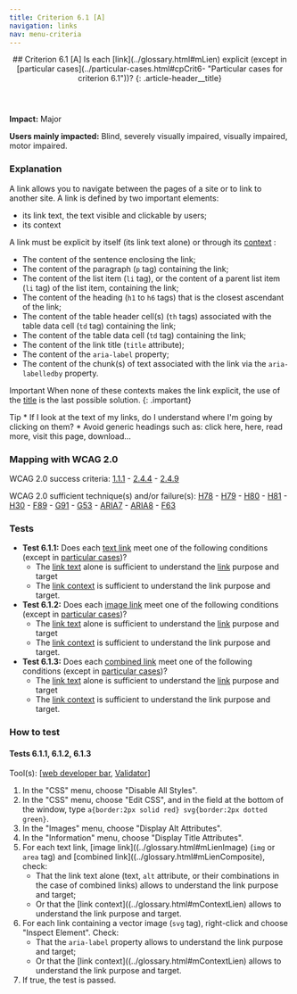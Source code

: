 ```yaml
---
title: Criterion 6.1 [A]
navigation: links
nav: menu-criteria
---
```


<header>
## Criterion 6.1 [A] <span>Is each [link](../glossary.html#mLien) explicit (except in [particular cases](../particular-cases.html#cpCrit6- "Particular cases for criterion 6.1"))?</span>
{: .article-header__title}
</header>

**Impact:** Major

**Users mainly impacted:** Blind, severely visually impaired, visually impaired, motor impaired.

### Explanation

A link allows you to navigate between the pages of a site or to link to another site. A link is defined by two important elements:

* its link text, the text visible and clickable by users;
* its context

A link must be explicit by itself (its link text alone) or through its [context](../glossary.html#mContexteLien) :

*   The content of the sentence enclosing the link;
*   The content of the paragraph (`p` tag) containing the link;
*   The content of the list item (`li` tag), or the content of a parent list item (`li` tag) of the list item, containing the link;
*   The content of the heading (`h1` to `h6` tags) that is the closest ascendant of the link;
*   The content of the table header cell(s) (`th` tags) associated with the table data cell (`td` tag) containing the link;
*   The content of the table data cell (`td` tag) containing the link;
*   The content of the link title (`title` attribute);
*   The content of the `aria-label` property;
*   The content of the chunk(s) of text associated with the link via the `aria-labelledby` property.

<span class="visually-hidden">Important</span>
When none of these contexts makes the link explicit, the use of the [title](../glossary.html#mTitreLien) is the last possible solution.
{: .important}

<div class="tip">
<span class="visually-hidden">Tip</span>
* If I look at the text of my links, do I understand where I'm going by clicking on them?
* Avoid generic headings such as: click here, here, read more, visit this page, download...
</div>

### Mapping with WCAG 2.0

WCAG 2.0 success criteria: [1.1.1](http://www.w3.org/TR/WCAG20/#text-equiv-all) - [2.4.4](http://www.w3.org/TR/WCAG20/#navigation-mechanisms-refs) - [2.4.9](http://www.w3.org/TR/WCAG20/#navigation-mechanisms-link)

WCAG 2.0 sufficient technique(s) and/or failure(s): [H78](http://www.w3.org/TR/WCAG-TECHS/H78.html) - [H79](http://www.w3.org/TR/WCAG-TECHS/H79.html) - [H80](http://www.w3.org/TR/WCAG-TECHS/H80.html) - [H81](http://www.w3.org/TR/WCAG-TECHS/H81.html) - [H30](http://www.w3.org/TR/WCAG-TECHS/H30.html) - [F89](http://www.w3.org/TR/WCAG-TECHS/F89.html) - [G91](http://www.w3.org/TR/WCAG-TECHS/G91.html) - [G53](http://www.w3.org/TR/WCAG-TECHS/G53.html) - [ARIA7](http://www.w3.org/TR/WCAG-TECHS/ARIA7.html) - [ARIA8](http://www.w3.org/TR/WCAG-TECHS/ARIA8.html) - [F63](http://www.w3.org/TR/WCAG-TECHS/F63.html)

### Tests

*   **Test 6.1.1:** Does each [text link](../glossary.html#mLienTexte) meet one of the following conditions (except in [particular cases](../particular-cases.html#cpCrit6- "Particular cases for criterion 6.1"))?
    *   The [link text](../glossary.html#mIntituleLien) alone is sufficient to understand the [link](../glossary.html#mLien) purpose and target
    *   The [link context](../glossary.html#mContexteLien) is sufficient to understand the link purpose and target.
*   **Test 6.1.2:** Does each [image link](../glossary.html#mLienImage) meet one of the following conditions (except in [particular cases](../particular-cases.html#cpCrit6- "Particular cases for criterion 6.1"))?
    *   The [link text](../glossary.html#mIntituleLien) alone is sufficient to understand the [link](../glossary.html#mLien) purpose and target
    *   The [link context](../glossary.html#mContexteLien) is sufficient to understand the link purpose and target.
*   **Test 6.1.3:** Does each [combined link](../glossary.html#mLienComposite) meet one of the following conditions (except in [particular cases](../particular-cases.html#cpCrit6- "Particular cases for criterion 6.1"))?
    *   The [link text](../glossary.html#mIntituleLien) alone is sufficient to understand the [link](../glossary.html#mLien) purpose and target
    *   The [link context](../glossary.html#mContexteLien) is sufficient to understand the link purpose and target.

### How to test

#### Tests 6.1.1, 6.1.2, 6.1.3

Tool(s): [[web developer bar](../tools.html#web-developer-bar), [Validator](../tools.html#w3c-markup-validation-service)]

1.  In the "CSS" menu, choose "Disable All Styles".
2.  In the "CSS" menu, choose "Edit CSS", and in the field at the bottom of the window, type `a{border:2px solid red} svg{border:2px dotted green}`.
3.  In the "Images" menu, choose "Display Alt Attributes".
4.  In the "Information" menu, choose "Display Title Attributes".
5.  For each text link, [image link]((../glossary.html#mLienImage) (`img` or `area` tag) and [combined link]((../glossary.html#mLienComposite), check:
    *   That the link text alone (text, `alt` attribute, or their combinations in the case of combined links) allows to understand the link purpose and target;
    *   Or that the [link context]((../glossary.html#mContextLien) allows to understand the link purpose and target.
6.  For each link containing a vector image (`svg` tag), right-click and choose "Inspect Element". Check:
    *   That the `aria-label` property allows to understand the link purpose and target;
    *   Or that the [link context]((../glossary.html#mContextLien) allows to understand the link purpose and target.
7.  If true, the test is passed.

